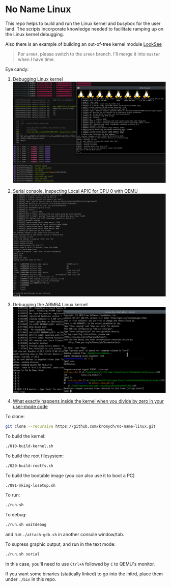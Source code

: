 # No Name Linux

This repo helps to build and run the Linux kernel and busybox for the user land.
The scripts incorporate knowledge needed to facilitate ramping up on the Linux kernel 
debugging.

Also there is an example of building an out-of-tree kernel module [LookSee](./lookseemod/looksee.c)

> For `arm64`, please switch to the `arm64` branch.
> I'll merge it into `master` when I have time.

Eye candy:
1. Debugging Linux kernel
![Debugging Linux kernel](./notes/debug-graphic.png "Debugging Linux kernel")

2. Serial console, inspecting Local APIC for CPU 0 with QEMU
![Serial console](./notes/qemu-monitor-lapic.png "Serial console")

3. Debugging the ARM64 Linux kernel
![ARM64 Linux kernel](./notes/arm64-debug.png "ARM64 Linux kernel")

4. [What exactly happens inside the kernel when you divide by zero in your user-mode code](./notes/div-by-zero.md)

To clone:

```sh
git clone --recursive https://github.com/kromych/no-name-linux.git
```

To build the kernel:

```sh
./010-build-kernel.sh
```

To build the root filesystem:

```sh
./029-build-rootfs.sh 
```

To build the bootable image (you can also use it to boot a PC)

```sh
./091-mkimg-losetup.sh
```

To run:

```sh
./run.sh
```

To debug:

```sh
./run.sh waitdebug
```

and run `./attach-gdb.sh` in another console window/tab.

To supress graphic output, and run in the text mode:

```sh
./run.sh serial
```

In this case, you'll need to use `Ctrl+A` followed by `C` to QEMU's monitor.

If you want some binaries (statically linked) to go into the initrd, place
them under `./bin` in this repo.
